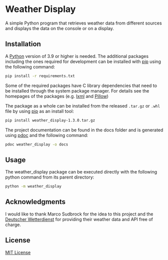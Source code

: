 # Weather Display

A simple Python program that retrieves weather data from different sources
and displays the data on the console or on a display.

## Installation

A [Python](https://www.python.org/) version of 3.9 or higher is needed.
The additional packages including the ones required for development can be
installed with [pip](https://pip.pypa.io/en/stable/) using the
following command:

```bash
pip install -r requirements.txt
```

Some of the required packages have C library dependencies that need to be
installed through the system package manager. For details see
the homepages of the packages (e.g. [lxml](https://lxml.de/) and
[Pillow](https://pillow.readthedocs.io/en/stable/installation.html))

The package as a whole can be installed from the released `.tar.gz` or `.whl`
file by using [pip](https://pip.pypa.io/en/stable/) as an install tool:

```bash
pip install weather_display-1.3.0.tar.gz
```

The project documentation can be found in the docs folder and is generated
using [pdoc](https://pdoc.dev/) and the following command:

```bash
pdoc weather_display -o docs
```

## Usage

The weather_display package can be executed directly with the following
python command from its parent directory:

```bash
python -m weather_display
```

## Acknowledgments

I would like to thank Marco Sudbrock for the idea to this project and
the [Deutscher Wetterdienst](https://www.dwd.de/) for providing their
weather data and API free of charge.

## License

[MIT License](https://github.com/jlwolf94/weather_display/blob/main/LICENSE)
